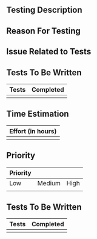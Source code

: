 ## Testing Description

## Reason For Testing

## Issue Related to Tests

## Tests To Be Written
| Tests | Completed |
| ------ | ------- |
|  |  |

## Time Estimation
| Effort (in hours) |
| ------ |
|  | 

## Priority 
| Priority |  |  |
| ------ | ------ | ------ |
| Low | Medium | High |
|     |        |      |

## Tests To Be Written
| Tests | Completed |
| ------ | ------- |
|  |  |
